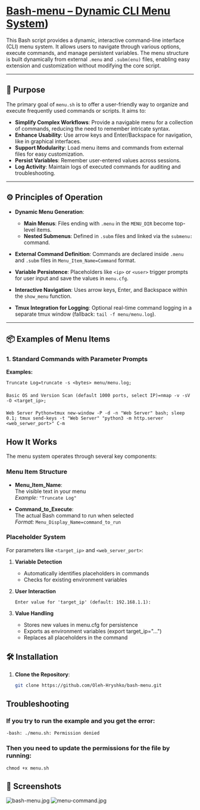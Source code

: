 # [Bash-menu – Dynamic CLI Menu System](https://www.youtube.com/watch?v=pwupYDSJ1S8))

This Bash script provides a dynamic, interactive command-line interface (CLI) menu system. It allows users to navigate through various options, execute commands, and manage persistent variables. The menu structure is built dynamically from external `.menu` and `.subm(enu)` files, enabling easy extension and customization without modifying the core script.

---

## 🎯 Purpose

The primary goal of `menu.sh` is to offer a user-friendly way to organize and execute frequently used commands or scripts. It aims to:

- **Simplify Complex Workflows**: Provide a navigable menu for a collection of commands, reducing the need to remember intricate syntax.
- **Enhance Usability**: Use arrow keys and Enter/Backspace for navigation, like in graphical interfaces.
- **Support Modularity**: Load menu items and commands from external files for easy customization.
- **Persist Variables**: Remember user-entered values across sessions.
- **Log Activity**: Maintain logs of executed commands for auditing and troubleshooting.

---

## ⚙️ Principles of Operation

- **Dynamic Menu Generation**:
    - **Main Menus**: Files ending with `.menu` in the `MENU_DIR` become top-level items.
    - **Nested Submenus**: Defined in `.subm` files and linked via the `submenu:` command.

- **External Command Definition**:
  Commands are declared inside `.menu` and `.subm` files in `Menu_Item_Name=Command` format.

- **Variable Persistence**:
  Placeholders like `<ip>` or `<user>` trigger prompts for user input and save the values in `menu.cfg`.

- **Interactive Navigation**:
  Uses arrow keys, Enter, and Backspace within the `show_menu` function.

- **Tmux Integration for Logging**:
  Optional real-time command logging in a separate tmux window (fallback: `tail -f menu/menu.log`).

---

## 📦 Examples of Menu Items

### 1. **Standard Commands with Parameter Prompts**

**Examples:**

    Truncate Log=truncate -s <bytes> menu/menu.log;
####
    Basic OS and Version Scan (default 1000 ports, select IP)=nmap -v -sV -O <target_ip>;
####
    Web Server Python=tmux new-window -P -d -n "Web Server" bash; sleep 0.1; tmux send-keys -t "Web Server" "python3 -m http.server <web_serwer_port>" C-m
####

## How It Works

The menu system operates through several key components:

### Menu Item Structure
- **Menu_Item_Name**:  
  The visible text in your menu  
  *Example:* `"Truncate Log"`

- **Command_to_Execute**:  
  The actual Bash command to run when selected  
  *Format:* `Menu_Display_Name=command_to_run`

### Placeholder System
For parameters like `<target_ip>` and `<web_server_port>`:

1. **Variable Detection**
    - Automatically identifies placeholders in commands
    - Checks for existing environment variables

2. **User Interaction**
   ```plaintext
   Enter value for 'target_ip' (default: 192.168.1.1): 

3. **Value Handling**
   - Stores new values in menu.cfg for persistence
   - Exports as environment variables (export target_ip="...")
   - Replaces all placeholders in the command

## 🛠️ Installation
1. **Clone the Repository**:
   ```bash
   git clone https://github.com/Oleh-Hryshko/bash-menu.git

## Troubleshooting
### If you try to run the example and you get the error:

    -bash: ./menu.sh: Permission denied

### Then you need to update the permissions for the file by running:
    chmod +x menu.sh
####

## 📸 Screenshots
![bash-menu.jpg](img/bash-menu.jpg)
![menu-command.jpg](img/menu-command.jpg)
